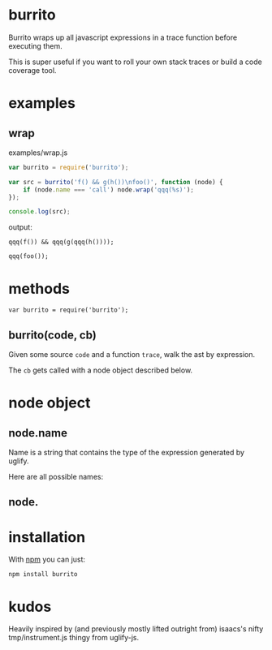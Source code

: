 burrito
=======

Burrito wraps up all javascript expressions in a trace function before executing
them.

This is super useful if you want to roll your own stack traces or build a code
coverage tool.

examples
========

wrap
----

examples/wrap.js

````javascript
var burrito = require('burrito');

var src = burrito('f() && g(h())\nfoo()', function (node) {
    if (node.name === 'call') node.wrap('qqq(%s)');
});

console.log(src);
````

output:

    qqq(f()) && qqq(g(qqq(h())));

    qqq(foo());

methods
=======

    var burrito = require('burrito');

burrito(code, cb)
-----------------

Given some source `code` and a function `trace`, walk the ast by expression.

The `cb` gets called with a node object described below.

node object
===========

node.name
---------

Name is a string that contains the type of the expression generated by uglify.

Here are all possible names:

node.
--------

installation
============

With [npm](http://npmjs.org) you can just:

    npm install burrito

kudos
=====

Heavily inspired by (and previously mostly lifted outright from) isaacs's nifty
tmp/instrument.js thingy from uglify-js.

